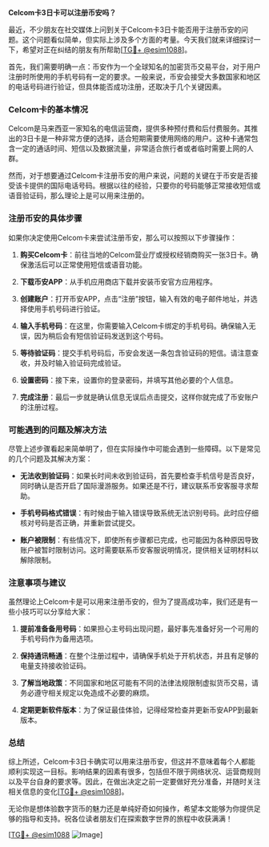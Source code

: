 **Celcom卡3日卡可以注册币安吗？**

最近，不少朋友在社交媒体上问到关于Celcom卡3日卡能否用于注册币安的问题。这个问题看似简单，但实际上涉及多个方面的考量。今天我们就来详细探讨一下，希望对正在纠结的朋友有所帮助[[TG💪+ @esim1088](https://t.me/s/esim1088)]。

首先，我们需要明确一点：币安作为一个全球知名的加密货币交易平台，对于用户注册时所使用的手机号码有一定的要求。一般来说，币安会接受大多数国家和地区的电话号码进行验证，但具体能否成功注册，还取决于几个关键因素。

### Celcom卡的基本情况

Celcom是马来西亚一家知名的电信运营商，提供多种预付费和后付费服务。其推出的3日卡是一种非常方便的选择，适合短期需要使用网络的用户。这种卡通常包含一定的通话时间、短信以及数据流量，非常适合旅行者或者临时需要上网的人群。

然而，对于想要通过Celcom卡注册币安的用户来说，问题的关键在于币安是否接受该卡提供的国际电话号码。根据以往的经验，只要你的号码能够正常接收短信或语音验证码，那么理论上是可以用来注册的。

### 注册币安的具体步骤

如果你决定使用Celcom卡来尝试注册币安，那么可以按照以下步骤操作：

1. **购买Celcom卡**：前往当地的Celcom营业厅或授权经销商购买一张3日卡。确保激活后可以正常使用短信或语音功能。
   
2. **下载币安APP**：从手机应用商店下载并安装币安官方应用程序。

3. **创建账户**：打开币安APP，点击“注册”按钮，输入有效的电子邮件地址，并选择使用手机号码进行验证。

4. **输入手机号码**：在这里，你需要输入Celcom卡绑定的手机号码。确保输入无误，因为稍后会有短信验证码发送到这个号码。

5. **等待验证码**：提交手机号码后，币安会发送一条包含验证码的短信。请注意查收，并及时输入验证码完成验证。

6. **设置密码**：接下来，设置你的登录密码，并填写其他必要的个人信息。

7. **完成注册**：最后一步就是确认信息无误后点击提交，这样你就完成了币安账户的注册过程。

### 可能遇到的问题及解决方法

尽管上述步骤看起来简单明了，但在实际操作中可能会遇到一些障碍。以下是常见的几个问题及其解决方案：

- **无法收到验证码**：如果长时间未收到验证码，首先要检查手机信号是否良好，同时确认是否开启了国际漫游服务。如果还是不行，建议联系币安客服寻求帮助。
  
- **手机号码格式错误**：有时候由于输入错误导致系统无法识别号码。此时应仔细核对号码是否正确，并重新尝试提交。

- **账户被限制**：有些情况下，即使所有步骤都已完成，也可能因为各种原因导致账户被暂时限制访问。这时需要联系币安客服说明情况，提供相关证明材料以解除限制。

### 注意事项与建议

虽然理论上Celcom卡是可以用来注册币安的，但为了提高成功率，我们还是有一些小技巧可以分享给大家：

1. **提前准备备用号码**：如果担心主号码出现问题，最好事先准备好另一个可用的手机号码作为备用选项。

2. **保持通讯畅通**：在整个注册过程中，请确保手机处于开机状态，并且有足够的电量支持接收验证码。

3. **了解当地政策**：不同国家和地区可能有不同的法律法规限制虚拟货币交易，请务必遵守相关规定以免造成不必要的麻烦。

4. **定期更新软件版本**：为了保证最佳体验，记得经常检查并更新币安APP到最新版本。

### 总结

综上所述，Celcom卡3日卡确实可以用来注册币安，但这并不意味着每个人都能顺利实现这一目标。影响结果的因素有很多，包括但不限于网络状况、运营商规则以及平台自身的要求等。因此，在做出决定之前一定要做好充分准备，并随时关注相关信息的变化[[TG💪+ @esim1088](https://t.me/s/esim1088)]。

无论你是想体验数字货币的魅力还是单纯好奇如何操作，希望本文能够为你提供足够的指导和支持。祝各位读者朋友们在探索数字世界的旅程中收获满满！

[[TG💪+ @esim1088](https://t.me/s/esim1088) ![Image](https://i.postimg.cc/4NQfJmqS/Snipaste-2025-05-13-00-14-12.png)]